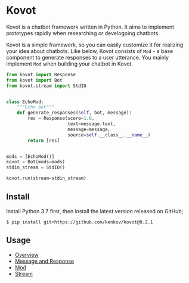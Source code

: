 # Kovot

Kovot is a chatbot framework written in Python.
It aims to implement prototypes rapidly when researching or develogping chatbots.

Kovot is a simple framework, so you can easily customize it for realizing your idea about chatbots.
Like below, Kovot consists of `Mod` - a base component to generate responses to a user utterance.
You mainly implement `Mod` when building your chatbot in Kovot.

```py
from kovot import Response
from kovot import Bot
from kovot.stream import StdIO


class EchoMod:
    """Echo bot"""
    def generate_responses(self, bot, message):
        res = Response(score=1.0,
                       text=message.text,
                       message=message,
                       source=self.__class__.__name__)
        return [res]


mods = [EchoMod()]
kovot = Bot(mods=mods)
stdin_stream = StdIO()

kovot.run(stream=stdin_stream)
```

## Install

Install Python 3.7 first, then install the latest version released on GitHub;

```
$ pip install git+https://github.com/kenkov/kovot@0.2.1
```

## Usage

- [Overview](docs/overview.md)
- [Message and Response](docs/message_response.md)
- [Mod](docs/mod.md)
- [Stream](docs/stream.md)
